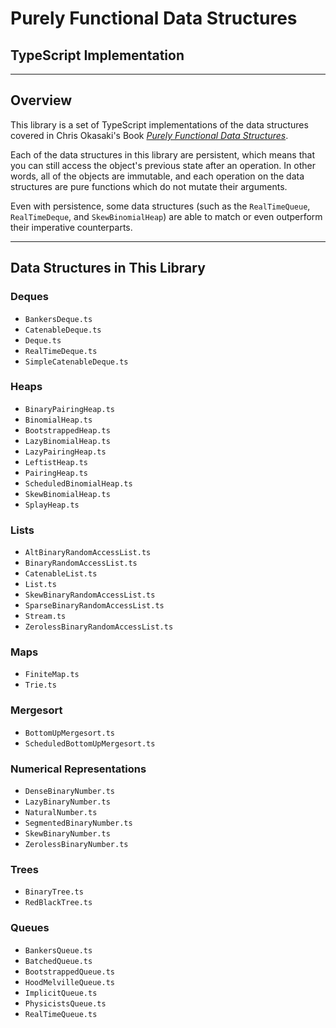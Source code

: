 # Purely Functional Data Structures
## TypeScript Implementation

---

## Overview

This library is a set of TypeScript implementations of the data structures
covered in Chris Okasaki's Book
[<i>Purely Functional Data Structures</i>](https://www.amazon.com/Purely-Functional-Data-Structures-Okasaki/dp/0521663504).

Each of the data structures in this library are persistent, which means that
you can still access the object's previous state after an operation. In other
words, all of the objects are immutable, and each operation on the data
structures are pure functions which do not mutate their arguments.

Even with persistence, some data structures (such as the `RealTimeQueue`, `RealTimeDeque`, and
`SkewBinomialHeap`) are able to match or even outperform their imperative counterparts.

---

## Data Structures in This Library

### Deques

- `BankersDeque.ts`
- `CatenableDeque.ts`
- `Deque.ts`
- `RealTimeDeque.ts`
- `SimpleCatenableDeque.ts`

### Heaps

- `BinaryPairingHeap.ts`
- `BinomialHeap.ts`
- `BootstrappedHeap.ts`
- `LazyBinomialHeap.ts`
- `LazyPairingHeap.ts`
- `LeftistHeap.ts`
- `PairingHeap.ts`
- `ScheduledBinomialHeap.ts`
- `SkewBinomialHeap.ts`
- `SplayHeap.ts`

### Lists

- `AltBinaryRandomAccessList.ts`
- `BinaryRandomAccessList.ts`
- `CatenableList.ts`
- `List.ts`
- `SkewBinaryRandomAccessList.ts`
- `SparseBinaryRandomAccessList.ts`
- `Stream.ts`
- `ZerolessBinaryRandomAccessList.ts`

### Maps

- `FiniteMap.ts`
- `Trie.ts`

### Mergesort

- `BottomUpMergesort.ts`
- `ScheduledBottomUpMergesort.ts`

### Numerical Representations

- `DenseBinaryNumber.ts`
- `LazyBinaryNumber.ts`
- `NaturalNumber.ts`
- `SegmentedBinaryNumber.ts`
- `SkewBinaryNumber.ts`
- `ZerolessBinaryNumber.ts`

### Trees

- `BinaryTree.ts`
- `RedBlackTree.ts`

### Queues

- `BankersQueue.ts`
- `BatchedQueue.ts`
- `BootstrappedQueue.ts`
- `HoodMelvilleQueue.ts`
- `ImplicitQueue.ts`
- `PhysicistsQueue.ts`
- `RealTimeQueue.ts`
